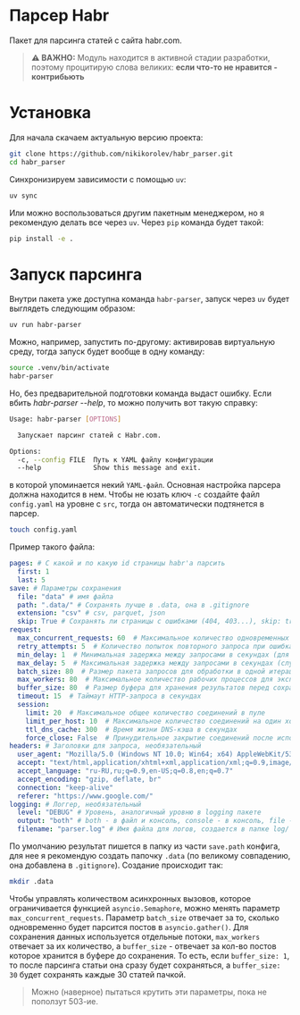 # Парсер Habr
Пакет для парсинга статей с сайта habr.com. 
> **⚠️ ВАЖНО:** Модуль находится в активной стадии разработки, поэтому процитирую слова великих: **если что-то не нравится - контрибьють**

# Установка

Для начала скачаем актуальную версию проекта:

```bash
git clone https://github.com/nikikorolev/habr_parser.git
cd habr_parser
```

Синхронизируем зависимости с помощью `uv`:
```bash
uv sync
```
Или можно воспользоваться другим пакетным менеджером, но я рекомендую делать все через `uv`. Через `pip` команда будет такой:

```bash
pip install -e .
```

# Запуск парсинга

Внутри пакета уже доступна команда `habr-parser`, запуск через `uv` будет выглядеть следующим образом:

```bash
uv run habr-parser
```

Можно, например, запустить по-другому: активировав виртуальную среду, тогда запуск будет вообще в одну команду:
```bash
source .venv/bin/activate
habr-parser
```

Но, без предварительной подготовки команда выдаст ошибку. Если вбить *habr-parser --help*, то можно получить вот такую справку:
```bash
Usage: habr-parser [OPTIONS]

  Запускает парсинг статей с Habr.com.

Options:
  -c, --config FILE  Путь к YAML файлу конфигурации
  --help             Show this message and exit.
```
в которой упоминается некий `YAML-файл`. Основная настройка парсера должна находится в нем. Чтобы не юзать ключ `-c` создайте файл `config.yaml` на уровне с `src`, тогда он автоматически подтянется в парсер.
```bash
touch config.yaml
```
Пример такого файла:

```yaml
pages: # С какой и по какую id страницы habr'a парсить
  first: 1
  last: 5
save: # Параметры сохранения
  file: "data" # имя файла
  path: ".data/" # Сохранять лучше в .data, она в .gitignore
  extension: "csv" # csv, parquet, json
  skip: True # Сохранять ли страницы с ошибками (404, 403...), skip: true не сохраняет
request:
  max_concurrent_requests: 60  # Максимальное количество одновременных HTTP-запросов
  retry_attempts: 5  # Количество попыток повторного запроса при ошибках
  min_delay: 1  # Минимальная задержка между запросами в секундах (для избежания блокировки)
  max_delay: 5  # Максимальная задержка между запросами в секундах (случайная задержка в диапазоне min_delay - max_delay)
  batch_size: 80  # Размер пакета запросов для обработки в одной итерации
  max_workers: 80  # Максимальное количество рабочих процессов для экспорта данных
  buffer_size: 80  # Размер буфера для хранения результатов перед сохранением
  timeout: 15  # Таймаут HTTP-запроса в секундах
  session:
    limit: 20  # Максимальное общее количество соединений в пуле
    limit_per_host: 10  # Максимальное количество соединений на один хост
    ttl_dns_cache: 300  # Время жизни DNS-кэша в секундах
    force_close: False  # Принудительное закрытие соединений после использования (False для переиспользования)
headers: # Заголовки для запроса, необязательный
  user_agent: "Mozilla/5.0 (Windows NT 10.0; Win64; x64) AppleWebKit/537.36 (KHTML, like Gecko) Chrome/117.0.0.0 Safari/537.36"
  accept: "text/html,application/xhtml+xml,application/xml;q=0.9,image/webp,image/apng,*/*;q=0.8"
  accept_language: "ru-RU,ru;q=0.9,en-US;q=0.8,en;q=0.7"
  accept_encoding: "gzip, deflate, br"
  connection: "keep-alive"
  referer: "https://www.google.com/"
logging: # Логгер, необязательный
  level: "DEBUG" # Уровень, аналогичный уровню в logging пакете
  output: "both" # both - в файл и консоль, console - в консоль, file - в файл
  filename: "parser.log" # Имя файла для логов, создается в папке log/ автоматом
```

По умолчанию результат пишется в папку из части `save.path` конфига, для нее я рекомендую создать папочку `.data` (по великому совпадению, она добавлена в `.gitignore`). Создание происходит так:

```bash
mkdir .data
```

Чтобы управлять количеством асинхронных вызовов, которое ограничивается функцией `asyncio.Semaphore`, можно менять параметр `max_concurrent_requests`. Параметр `batch_size` отвечает за то, сколько одновременно будет парсится постов в `asyncio.gather()`. Для сохранения данных используется отдельные потоки, `max_workers` отвечает за их количество, а `buffer_size` - отвечает за кол-во постов которое хранится в буфере до сохранения. То есть, если `buffer_size: 1`, то после парсинга статьи она сразу будет сохраняться, а `buffer_size: 30` будет сохранять каждые 30 статей пачкой.

> Можно (наверное) пытаться крутить эти параметры, пока не поползут 503-ие.